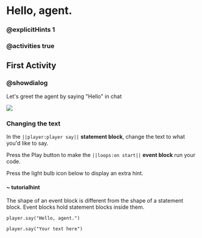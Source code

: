 # Hello, agent.

### @explicitHints 1

### @activities true

## First Activity

###  @showdialog

Let's greet the agent by saying "Hello" in chat

![](https://raw.githubusercontent.com/xtopheryoungs/mceduCodeQuest/main/1-saveTheArcade/images/placeholder.gif)

### Changing the text

In the ``||player:player say||`` **statement block**, change the text to what you'd like to say.

Press the Play button to make the ``||loops:on start||`` **event block** run your code.

Press the light bulb icon below to display an extra hint.

#### ~ tutorialhint

The shape of an event block is different from the shape of a statement block.  Event blocks hold statement blocks inside them.

```blocks
player.say("Hello, agent.")
```

```template
player.say("Your text here")
```
